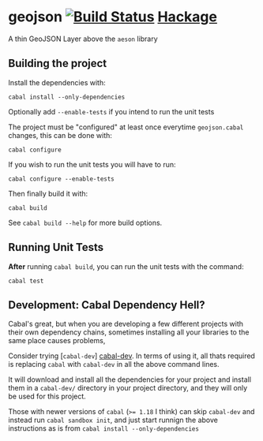 # geojson [![Build Status](https://travis-ci.org/indicatrix/hs-geojson.png?branch=master)](https://travis-ci.org/indicatrix/hs-geojson) [Hackage](https://hackage.haskell.org/package/geojson)

A thin GeoJSON Layer above the `aeson` library

## Building the project

Install the dependencies with:

    cabal install --only-dependencies

Optionally add `--enable-tests` if you intend to run the unit tests

The project must be "configured" at least once everytime `geojson.cabal` changes, this can be done with:

    cabal configure

If you wish to run the unit tests you will have to run:

    cabal configure --enable-tests

Then finally build it with:

    cabal build

See `cabal build --help` for more build options.

## Running Unit Tests

**After** running `cabal build`, you can run the unit tests with the command:

    cabal test

## Development: Cabal Dependency Hell?

Cabal's great, but when you are developing a few different projects with their own dependency chains, sometimes installing all your libraries to the same place causes problems,

Consider trying [`cabal-dev`] [cabal-dev]. In terms of using it, all thats required is replacing `cabal` with `cabal-dev` in all the above command lines.

It will download and install all the dependencies for your project and install them in a `cabal-dev/` directory in your project directory, and they will only be used for this project.

Those with newer versions of `cabal` (`>= 1.18` I think) can skip `cabal-dev` and instead run `cabal sandbox init`, and just start runnign the above instructions
as is from `cabal install --only-dependencies`

[cabal-dev]: https://github.com/creswick/cabal-dev "creswick/cabal-dev on GitHub.com"

